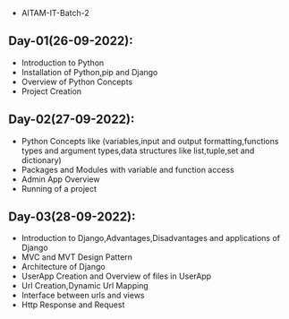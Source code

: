 - AITAM-IT-Batch-2

## Day-01(26-09-2022):
  - Introduction to Python
  - Installation of Python,pip and Django
  - Overview of Python Concepts
  - Project Creation

## Day-02(27-09-2022):
  - Python Concepts like (variables,input and output formatting,functions types and argument types,data structures like list,tuple,set and dictionary)
  - Packages and Modules with variable and function access
  - Admin App Overview
  - Running of a project

## Day-03(28-09-2022):
  - Introduction to Django,Advantages,Disadvantages and applications of Django
  - MVC and MVT Design Pattern
  - Architecture of Django
  - UserApp Creation and Overview of files in UserApp
  - Url Creation,Dynamic Url Mapping
  - Interface between urls and views
  - Http Response and Request
